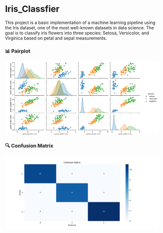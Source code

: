 ﻿# Iris_Classfier

This project is a basic implementation of a machine learning pipeline using the Iris dataset, one of the most well-known datasets in data science. The goal is to classify iris flowers into three species: Setosa, Versicolor, and Virginica based on petal and sepal measurements.


### 📊 Pairplot
![Pairplot](fig2.png)

### 🔍 Confusion Matrix
![Confusion Matrix](Figure_1.png)

